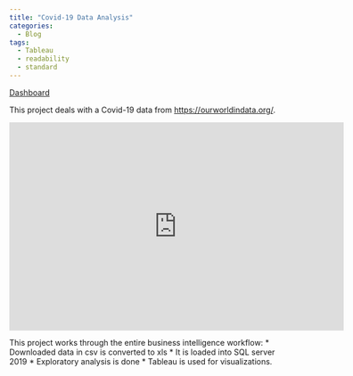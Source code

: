 ```yaml
---
title: "Covid-19 Data Analysis"
categories:
  - Blog
tags:
  - Tableau
  - readability
  - standard
---
```



[Dashboard](https://public.tableau.com/app/profile/dev7234/viz/CovidData_16293863858080/Dashboard1)

This project deals with a Covid-19 data from https://ourworldindata.org/.

<iframe width="600" height="373.5" src="https://public.tableau.com/app/profile/dev7234/viz/CovidData_16293863858080/Dashboard1" frameborder="0" allowFullScreen="true"></iframe>


This project works through the entire business intelligence workflow:
	* Downloaded data in csv is converted to xls
	* It is loaded into SQL server 2019
	* Exploratory analysis is done
	* Tableau is used for visualizations. 
	
